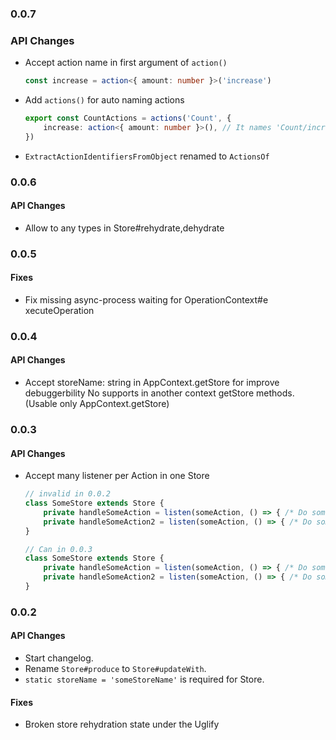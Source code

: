### 0.0.7
### API Changes
- Accept action name in first argument of `action()`
  ``` typescript
  const increase = action<{ amount: number }>('increase')
  ```
- Add `actions()` for auto naming actions
  ```typescript
  export const CountActions = actions('Count', {
      increase: action<{ amount: number }>(), // It names 'Count/increase'
  })
  ```
- `ExtractActionIdentifiersFromObject` renamed to `ActionsOf`

### 0.0.6
#### API Changes
- Allow to any types in Store#rehydrate,dehydrate

### 0.0.5
#### Fixes
- Fix missing async-process waiting for OperationContext#e
xecuteOperation

### 0.0.4
#### API Changes
- Accept storeName: string in AppContext.getStore for improve debuggerbility
  No supports in another context getStore methods. (Usable only AppContext.getStore)

### 0.0.3
#### API Changes
- Accept many listener per Action in one Store
  ```ts
  // invalid in 0.0.2
  class SomeStore extends Store {
      private handleSomeAction = listen(someAction, () => { /* Do something */ })
      private handleSomeAction2 = listen(someAction, () => { /* Do something */ }) // error!
  }

  // Can in 0.0.3
  class SomeStore extends Store {
      private handleSomeAction = listen(someAction, () => { /* Do something */ })
      private handleSomeAction2 = listen(someAction, () => { /* Do something */ })
  }
  ```

### 0.0.2
#### API Changes
- Start changelog.
- Rename `Store#produce` to `Store#updateWith`.
- `static storeName = 'someStoreName'` is required for Store.

#### Fixes
- Broken store rehydration state under the Uglify
